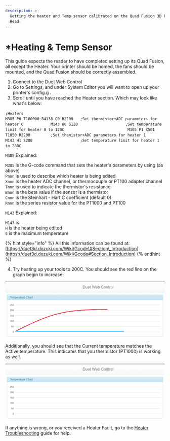 ```yaml
---
description: >-
  Getting the heater and Temp sensor calibrated on the Quad Fusion 3D Print
  Head.
---
```


# \*Heating & Temp Sensor

This guide expects the reader to have completed setting up its Quad Fusion, all except the Heater. Your printer should be homed, the fans should be mounted, and the Quad Fusion should be correctly assembled. 



1. Connect to the Duet Web Control
2. Go to Settings, and under System Editor you will want to open up your printer's config.g .
3. Scroll until you have reached the Heater section. Which may look like what's below:

`;Heaters                                                                               M305 P0 T100000 B4138 C0 R2200   ;Set thermistor+ADC parameters for heater 0            M143 H0 S120                     ;Set temperature limit for heater 0 to 120C                            M305 P1 X501 T1050 R2200         ;Set themistor+ADC parameters for heater 1                 M143 H1 S280                     ;Set temperature limit for heater 1 to 280C` 

`M305` Explained:

`M305` is the G-code command that sets the heater's parameters by using \(as above\)  
`Pnnn` is used to describe which heater is being edited  
`Xnnn` is the heater ADC channel, or thermocouple or PT100 adapter channel  
`Tnnn` is used to indicate the thermistor's resistance   
`Bnnn` is the beta value if the sensor is a thermistor  
`Cnnn` is the Steinhart - Hart C coefficient \(default 0\)  
`Rnnn` is the series resistor value for the PT1000 and PT100

`M143` Explained:

`M143` is   
`H` is the heater being edited  
`S` is the maximum temperature

{% hint style="info" %}
All this information can be found at: [https://duet3d.dozuki.com/Wiki/Gcode\#Section\_Introduction](https://duet3d.dozuki.com/Wiki/Gcode#Section_Introduction)
{% endhint %}

4. Try heating up your tools to 200C. You should see the red line on the graph begin to increase:

![](../.gitbook/assets/image%20%2821%29.png)

Additionally, you should see that the Current temperature matches the Active temperature. This indicates that you thermistor \(PT1000\) is working as well. 

![](../.gitbook/assets/image%20%285%29.png)

If anything is wrong, or you received a Heater Fault, go to the [Heater Troubleshooting](../troubleshooting-guides/heater-troubleshooting.md) guide for help.

